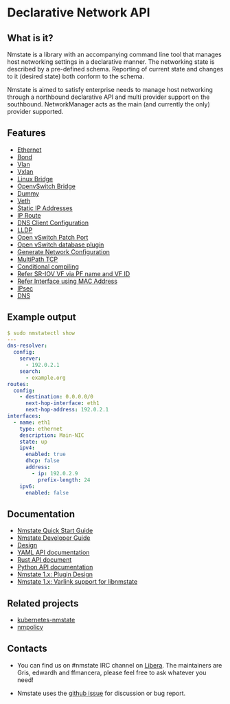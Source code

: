 # Declarative Network API

## What is it?

Nmstate is a library with an accompanying command line tool that manages
host networking settings in a declarative manner.
The networking state is described by a pre-defined schema.
Reporting of current state and changes to it (desired state) both conform to
the schema.

Nmstate is aimed to satisfy enterprise needs to manage host networking through
a northbound declarative API and multi provider support on the southbound.
NetworkManager acts as the main (and currently the only) provider supported.

## Features
- [Ethernet](./examples.md#interfaces-ethernet)
- [Bond](./examples.md#interfaces-bond)
- [Vlan](./examples.md#interfaces-vlan)
- [Vxlan](./examples.md#interfaces-vxlan)
- [Linux Bridge](./examples.md#interface-linux-bridge)
- [OpenvSwitch Bridge](./examples.md#interfaces-ovs-bridge)
- [Dummy](./examples.md#interfaces-dummy)
- [Veth](./features/veth.md)
- [Static IP Addresses](./examples.md#interfaces-ethernet)
- [IP Route](./examples.md#route)
- [DNS Client Configuration](./examples.md#dns)
- [LLDP](./features/lldp.md)
- [Open vSwitch Patch Port](./features/ovs_patch.md)
- [Open vSwitch database plugin](./features/ovsdb.md)
- [Generate Network Configuration](./features/gen_conf.md)
- [MultiPath TCP](./features/mptcp.md)
- [Conditional compiling](./features/conditional_compile.md)
- [Refer SR-IOV VF via PF name and VF ID](./features/iface_vf_id.md)
- [Refer Interface using MAC Address](./features/mac_identifier.md)
- [IPsec](./features/ipsec.md)
- [DNS](./features/dns.md)

## Example output

```yaml
$ sudo nmstatectl show
---
dns-resolver:
  config:
    server:
      - 192.0.2.1
    search:
      - example.org
routes:
  config:
    - destination: 0.0.0.0/0
      next-hop-interface: eth1
      next-hop-address: 192.0.2.1
interfaces:
  - name: eth1
    type: ethernet
    description: Main-NIC
    state: up
    ipv4:
      enabled: true
      dhcp: false
      address:
        - ip: 192.0.2.9
          prefix-length: 24
    ipv6:
      enabled: false
```

## Documentation
- [Nmstate Quick Start Guide](./user/quick_guide.md)
- [Nmstate Developer Guide](./devel/dev_guide.md)
- [Design](./devel/design/networking-api.md)
- [YAML API documentation](./devel/yaml_api.md)
- [Rust API document](https://docs.rs/nmstate)
- [Python API documentation](./devel/api.md)
- [Nmstate 1.x: Plugin Design](./devel/plugin.md)
- [Nmstate 1.x: Varlink support for libnmstate](./devel/varlink-libnmstate.md)

## Related projects
- [kubernetes-nmstate](https://nmstate.io/kubernetes-nmstate)
- [nmpolicy](https://nmstate.io/nmpolicy)

## Contacts
- You can find us on #nmstate IRC channel on [Libera](https://libera.chat/).
  The maintainers are Gris, edwardh and ffmancera, please feel free to ask
  whatever you need!

- Nmstate uses the [github issue][github_issue_url] for discussion or bug
  report.

[github_issue_url]: https://github.com/nmstate/nmstate/issues

